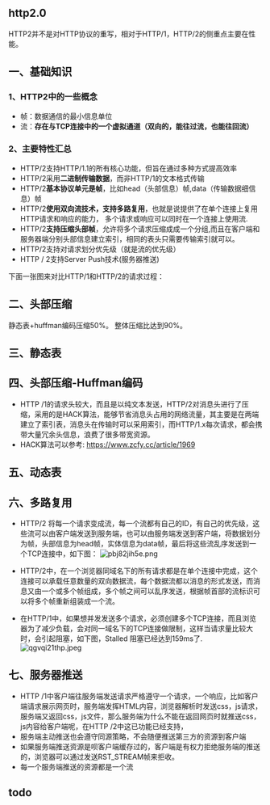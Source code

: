 ## http2.0
HTTP2并不是对HTTP协议的重写，相对于HTTP/1，HTTP/2的侧重点主要在性能。

## 一、基础知识

### 1、HTTP2中的一些概念
* 帧：数据通信的最小信息单位
* 流：**存在与TCP连接中的一个虚拟通道（双向的，能往过流，也能往回流）**

### 2、主要特性汇总

* HTTP/2支持HTTP/1.1的所有核心功能，但旨在通过多种方式提高效率
* HTTP/2采用**二进制传输数据**，而非HTTP/1的文本格式传输
* HTTP/2**基本协议单元是帧**，比如head（头部信息）帧,data（传输数据细信息）帧
* HTTP/2**使用双向流技术，支持多路复用**，也就是说提供了在单个连接上复用HTTP请求和响应的能力， 多个请求或响应可以同时在一个连接上使用流.
* HTTP/2**支持压缩头部帧**，允许将多个请求压缩成成一个分组,而且在客户端和服务器端分别头部信息建立索引，相同的表头只需要传输索引就可以。
* HTTP/2支持对请求划分优先级（就是流的优先级）
* HTTP / 2支持Server Push技术(服务器推送)

下面一张图来对比HTTP/1和HTTP/2的请求过程：


## 二、头部压缩
静态表+huffman编码压缩50%。
整体压缩比达到90%。

## 三、静态表

## 四、头部压缩-Huffman编码
* HTTP /1的请求头较大，而且是以纯文本发送，HTTP/2对消息头进行了压缩，采用的是HACK算法，能够节省消息头占用的网络流量，其主要是在两端建立了索引表，消息头在传输时可以采用索引，而HTTP/1.x每次请求，都会携带大量冗余头信息，浪费了很多带宽资源。
* HACK算法可以参考: https://www.zcfy.cc/article/1969

## 五、动态表

## 六、多路复用
* HTTP/2 将每一个请求变成流，每一个流都有自己的ID，有自己的优先级，这些流可以由客户端发送到服务端，也可以由服务端发送到客户端，将数据划分为帧，头部信息为head帧，实体信息为data帧，最后将这些流乱序发送到一个TCP连接中，如下图：
 ![pbj82jih5e.png](https://pic.imgdb.cn/item/62a5ad880947543129211860.png)

* HTTP/2中，在一个浏览器同域名下的所有请求都是在单个连接中完成，这个连接可以承载任意数量的双向数据流，每个数据流都以消息的形式发送，而消息又由一个或多个帧组成，多个帧之间可以乱序发送，根据帧首部的流标识可以将多个帧重新组装成一个流。
* 在HTTP/1中，如果想并发发送多个请求，必须创建多个TCP连接，而且浏览器为了减少负载，会对同一域名下的TCP连接做限制，这样当请求量比较大时，会引起阻塞，如下图，Stalled 阻塞已经达到159ms了.
  ![qgvqi21thp.jpeg](https://pic.imgdb.cn/item/62a5ada60947543129213df0.jpg)

## 七、服务器推送
* HTTP /1中客户端往服务端发送请求严格遵守一个请求，一个响应，比如客户端请求展示网页时，服务端发挥HTML内容，浏览器解析时发送css，js请求，服务端又返回css，js文件，那么服务端为什么不能在返回网页时就推送css，js内容给客户端呢，在HTTP /2中这已功能已经支持，
* 服务端主动推送也会遵守同源策略，不会随便推送第三方的资源到客户端
* 如果服务端推送资源是呗客户端缓存过的，客户端是有权力拒绝服务端的推送的，浏览器可以通过发送RST_STREAM帧来拒收。
* 每一个服务端推送的资源都是一个流

## todo

